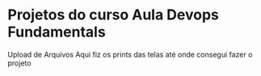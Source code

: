 # Projetos do curso Aula Devops Fundamentals

Upload de Arquivos
Aqui fiz os prints das telas até onde consegui fazer o projeto
